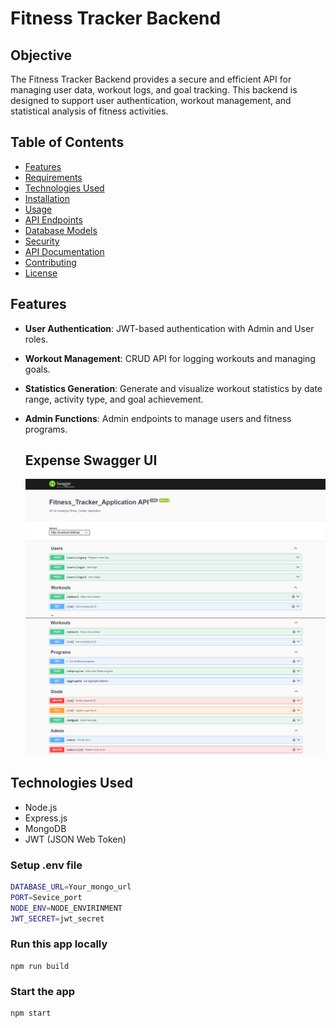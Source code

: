 # Fitness Tracker Backend

## Objective
The Fitness Tracker Backend provides a secure and efficient API for managing user data, workout logs, and goal tracking. This backend is designed to support user authentication, workout management, and statistical analysis of fitness activities.

## Table of Contents
- [Features](#features)
- [Requirements](#requirements)
- [Technologies Used](#technologies-used)
- [Installation](#installation)
- [Usage](#usage)
- [API Endpoints](#api-endpoints)
- [Database Models](#database-models)
- [Security](#security)
- [API Documentation](#api-documentation)
- [Contributing](#contributing)
- [License](#license)


## Features
- **User Authentication**: JWT-based authentication with Admin and User roles.
- **Workout Management**: CRUD API for logging workouts and managing goals.
- **Statistics Generation**: Generate and visualize workout statistics by date range, activity type, and goal achievement.
- **Admin Functions**: Admin endpoints to manage users and fitness programs.



   ## Expense Swagger UI
   
   ![fitness Dashboard](./images/fit1.png)
   <br>
   ![fitness Dashboard](./images/fit2.png)

## Technologies Used
- Node.js
- Express.js
- MongoDB
- JWT (JSON Web Token)


### Setup .env file

```bash
DATABASE_URL=Your_mongo_url
PORT=Sevice_port
NODE_ENV=NODE_ENVIRINMENT
JWT_SECRET=jwt_secret
```

### Run this app locally

```shell
npm run build
```

### Start the app

```shell
npm start
```
